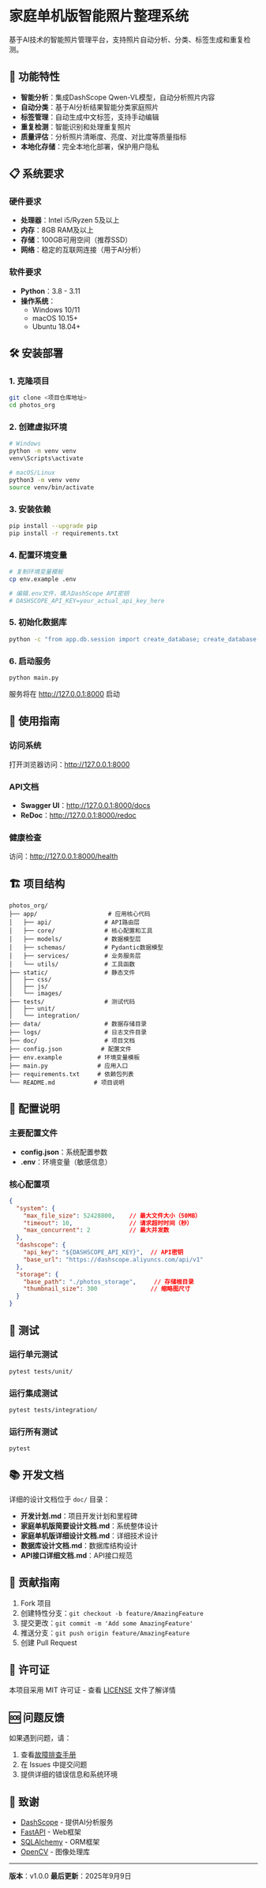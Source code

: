 # 家庭单机版智能照片整理系统

基于AI技术的智能照片管理平台，支持照片自动分析、分类、标签生成和重复检测。

## 🚀 功能特性

- **智能分析**：集成DashScope Qwen-VL模型，自动分析照片内容
- **自动分类**：基于AI分析结果智能分类家庭照片
- **标签管理**：自动生成中文标签，支持手动编辑
- **重复检测**：智能识别和处理重复照片
- **质量评估**：分析照片清晰度、亮度、对比度等质量指标
- **本地化存储**：完全本地化部署，保护用户隐私

## 📋 系统要求

### 硬件要求
- **处理器**：Intel i5/Ryzen 5及以上
- **内存**：8GB RAM及以上
- **存储**：100GB可用空间（推荐SSD）
- **网络**：稳定的互联网连接（用于AI分析）

### 软件要求
- **Python**：3.8 - 3.11
- **操作系统**：
  - Windows 10/11
  - macOS 10.15+
  - Ubuntu 18.04+

## 🛠️ 安装部署

### 1. 克隆项目
```bash
git clone <项目仓库地址>
cd photos_org
```

### 2. 创建虚拟环境
```bash
# Windows
python -m venv venv
venv\Scripts\activate

# macOS/Linux
python3 -m venv venv
source venv/bin/activate
```

### 3. 安装依赖
```bash
pip install --upgrade pip
pip install -r requirements.txt
```

### 4. 配置环境变量
```bash
# 复制环境变量模板
cp env.example .env

# 编辑.env文件，填入DashScope API密钥
# DASHSCOPE_API_KEY=your_actual_api_key_here
```

### 5. 初始化数据库
```bash
python -c "from app.db.session import create_database; create_database()"
```

### 6. 启动服务
```bash
python main.py
```

服务将在 http://127.0.0.1:8000 启动

## 📖 使用指南

### 访问系统
打开浏览器访问：http://127.0.0.1:8000

### API文档
- **Swagger UI**：http://127.0.0.1:8000/docs
- **ReDoc**：http://127.0.0.1:8000/redoc

### 健康检查
访问：http://127.0.0.1:8000/health

## 🏗️ 项目结构

```
photos_org/
├── app/                    # 应用核心代码
│   ├── api/               # API路由层
│   ├── core/              # 核心配置和工具
│   ├── models/            # 数据模型层
│   ├── schemas/           # Pydantic数据模型
│   ├── services/          # 业务服务层
│   └── utils/             # 工具函数
├── static/                # 静态文件
│   ├── css/
│   ├── js/
│   └── images/
├── tests/                 # 测试代码
│   ├── unit/
│   └── integration/
├── data/                  # 数据存储目录
├── logs/                  # 日志文件目录
├── doc/                   # 项目文档
├── config.json           # 配置文件
├── env.example          # 环境变量模板
├── main.py              # 应用入口
├── requirements.txt     # 依赖包列表
└── README.md           # 项目说明
```

## 🔧 配置说明

### 主要配置文件
- **config.json**：系统配置参数
- **.env**：环境变量（敏感信息）

### 核心配置项
```json
{
  "system": {
    "max_file_size": 52428800,    // 最大文件大小（50MB）
    "timeout": 10,                // 请求超时时间（秒）
    "max_concurrent": 2           // 最大并发数
  },
  "dashscope": {
    "api_key": "${DASHSCOPE_API_KEY}",  // API密钥
    "base_url": "https://dashscope.aliyuncs.com/api/v1"
  },
  "storage": {
    "base_path": "./photos_storage",     // 存储根目录
    "thumbnail_size": 300               // 缩略图尺寸
  }
}
```

## 🧪 测试

### 运行单元测试
```bash
pytest tests/unit/
```

### 运行集成测试
```bash
pytest tests/integration/
```

### 运行所有测试
```bash
pytest
```

## 📚 开发文档

详细的设计文档位于 `doc/` 目录：

- **开发计划.md**：项目开发计划和里程碑
- **家庭单机版简要设计文档.md**：系统整体设计
- **家庭单机版详细设计文档.md**：详细技术设计
- **数据库设计文档.md**：数据库结构设计
- **API接口详细文档.md**：API接口规范

## 🤝 贡献指南

1. Fork 项目
2. 创建特性分支：`git checkout -b feature/AmazingFeature`
3. 提交更改：`git commit -m 'Add some AmazingFeature'`
4. 推送分支：`git push origin feature/AmazingFeature`
5. 创建 Pull Request

## 📄 许可证

本项目采用 MIT 许可证 - 查看 [LICENSE](LICENSE) 文件了解详情

## 🆘 问题反馈

如果遇到问题，请：

1. 查看[故障排查手册](doc/故障排查手册.md)
2. 在 Issues 中提交问题
3. 提供详细的错误信息和系统环境

## 🙏 致谢

- [DashScope](https://dashscope.aliyun.com/) - 提供AI分析服务
- [FastAPI](https://fastapi.tiangolo.com/) - Web框架
- [SQLAlchemy](https://sqlalchemy.org/) - ORM框架
- [OpenCV](https://opencv.org/) - 图像处理库

---

**版本**：v1.0.0
**最后更新**：2025年9月9日
